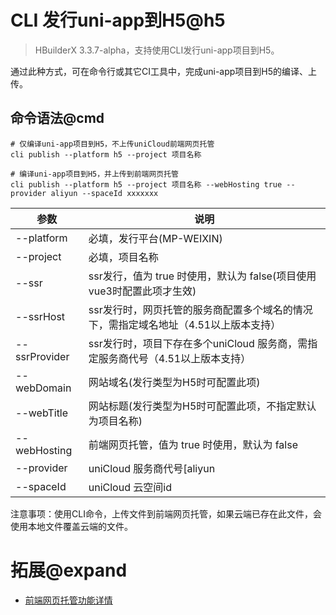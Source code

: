 # CLI 发行uni-app到H5@h5

> HBuilderX 3.3.7-alpha，支持使用CLI发行uni-app项目到H5。

通过此种方式，可在命令行或其它CI工具中，完成uni-app项目到H5的编译、上传。

## 命令语法@cmd

```shell
# 仅编译uni-app项目到H5，不上传uniCloud前端网页托管
cli publish --platform h5 --project 项目名称

# 编译uni-app项目到H5，并上传到前端网页托管
cli publish --platform h5 --project 项目名称 --webHosting true --provider aliyun --spaceId xxxxxxx
```

|参数			|说明																	|
|--				|--																		|
|--platform		|必填，发行平台(MP-WEIXIN)												|
|--project		|必填，项目名称															|
|--ssr			|ssr发行，值为 true 时使用，默认为 false(项目使用vue3时配置此项才生效)	|
|--ssrHost		|ssr发行时，网页托管的服务商配置多个域名的情况下，需指定域名地址（4.51以上版本支持）	|
|--ssrProvider	|ssr发行时，项目下存在多个uniCloud 服务商，需指定服务商代号（4.51以上版本支持）	|
|--webDomain	|网站域名(发行类型为H5时可配置此项)										|
|--webTitle		|网站标题(发行类型为H5时可配置此项，不指定默认为项目名称)				|
|--webHosting	|前端网页托管，值为 true 时使用，默认为 false							|
|--provider		|uniCloud 服务商代号[aliyun|alipay|tcb]（4.51之前版本只支持aliyun）	|
|--spaceId		|uniCloud 云空间id												|

注意事项：使用CLI命令，上传文件到前端网页托管，如果云端已存在此文件，会使用本地文件覆盖云端的文件。

# 拓展@expand

- [前端网页托管功能详情](https://uniapp.dcloud.io/uniCloud/hosting)
